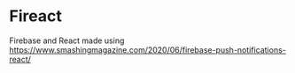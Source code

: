 # Fireact

Firebase and React
made using https://www.smashingmagazine.com/2020/06/firebase-push-notifications-react/
